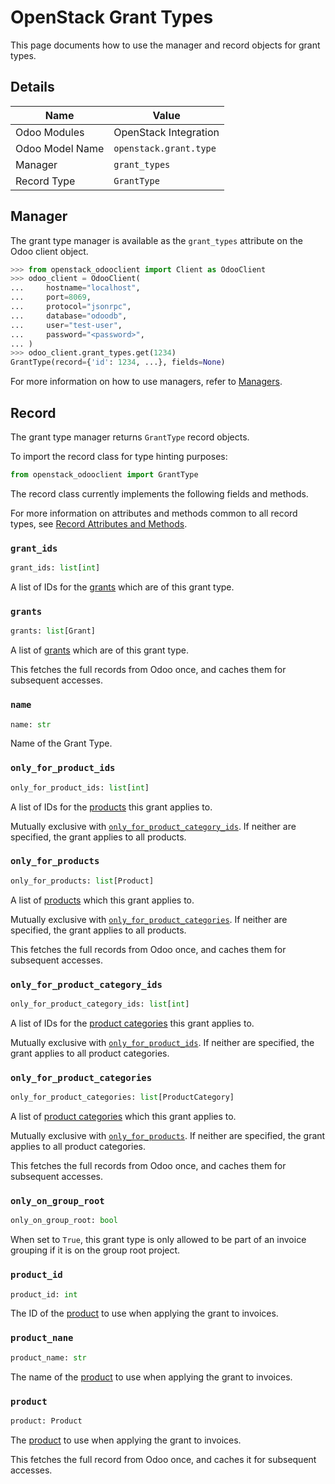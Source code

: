 # OpenStack Grant Types

This page documents how to use the manager and record objects
for grant types.

## Details

| Name            | Value                  |
|-----------------|------------------------|
| Odoo Modules    | OpenStack Integration  |
| Odoo Model Name | `openstack.grant.type` |
| Manager         | `grant_types`          |
| Record Type     | `GrantType`            |

## Manager

The grant type manager is available as the `grant_types`
attribute on the Odoo client object.

```python
>>> from openstack_odooclient import Client as OdooClient
>>> odoo_client = OdooClient(
...     hostname="localhost",
...     port=8069,
...     protocol="jsonrpc",
...     database="odoodb",
...     user="test-user",
...     password="<password>",
... )
>>> odoo_client.grant_types.get(1234)
GrantType(record={'id': 1234, ...}, fields=None)
```

For more information on how to use managers, refer to [Managers](index.md).

## Record

The grant type manager returns `GrantType` record objects.

To import the record class for type hinting purposes:

```python
from openstack_odooclient import GrantType
```

The record class currently implements the following fields and methods.

For more information on attributes and methods common to all record types,
see [Record Attributes and Methods](index.md#attributes-and-methods).

### `grant_ids`

```python
grant_ids: list[int]
```

A list of IDs for the [grants](grant.md) which are of this grant type.

### `grants`

```python
grants: list[Grant]
```

A list of [grants](grant.md) which are of this grant type.

This fetches the full records from Odoo once,
and caches them for subsequent accesses.

### `name`

```python
name: str
```

Name of the Grant Type.

### `only_for_product_ids`

```python
only_for_product_ids: list[int]
```

A list of IDs for the [products](product.md) this grant applies to.

Mutually exclusive with [`only_for_product_category_ids`](#only_for_product_category_ids).
If neither are specified, the grant applies to all products.

### `only_for_products`

```python
only_for_products: list[Product]
```

A list of [products](product.md) which this grant applies to.

Mutually exclusive with [`only_for_product_categories`](#only_for_product_categories).
If neither are specified, the grant applies to all products.

This fetches the full records from Odoo once,
and caches them for subsequent accesses.

### `only_for_product_category_ids`

```python
only_for_product_category_ids: list[int]
```

A list of IDs for the [product categories](product-category.md) this grant applies to.

Mutually exclusive with [`only_for_product_ids`](#only_for_product_ids).
If neither are specified, the grant applies to all product
categories.

### `only_for_product_categories`

```python
only_for_product_categories: list[ProductCategory]
```

A list of [product categories](product-category.md) which this grant applies to.

Mutually exclusive with [`only_for_products`](#only_for_products).
If neither are specified, the grant applies to all product
categories.

This fetches the full records from Odoo once,
and caches them for subsequent accesses.

### `only_on_group_root`

```python
only_on_group_root: bool
```

When set to ``True``, this grant type is only allowed to be
part of an invoice grouping if it is on the group root project.

### `product_id`

```python
product_id: int
```

The ID of the [product](product.md) to use when applying
the grant to invoices.

### `product_nane`

```python
product_name: str
```

The name of the [product](product.md) to use when applying
the grant to invoices.

### `product`

```python
product: Product
```

The [product](product.md) to use when applying the grant to invoices.

This fetches the full record from Odoo once,
and caches it for subsequent accesses.
